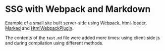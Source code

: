 # SSG with Webpack and Markdown

Example of a small site built server-side using [Webpack](https://webpack.js.org/), [html-loader](https://github.com/webpack-contrib/html-loader), [Marked](https://marked.js.org/) and [HtmlWebpackPlugin](https://webpack.js.org/plugins/html-webpack-plugin/).

The contents of the `test.md` file were added more times: using client-side js and during compilation using different methods.
